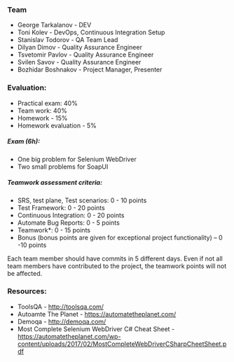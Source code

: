 ### Team

* George Tarkalanov - DEV
* Toni Kolev - DevOps, Continuous Integration Setup
* Stanislav Todorov - QA Team Lead
* Dilyan Dimov - Quality Assurance Engineer
* Tsvetomir Pavlov - Quality Assurance Engineer
* Svilen Savov - Quality Assurance Engineer
* Bozhidar Boshnakov - Project Manager, Presenter


### Evaluation:

- Practical exam: 40%
- Team work: 40%
- Homework - 15%
- Homework evaluation - 5%

##### Exam (6h):

- One big problem for Selenium WebDriver
- Two small problems for SoapUI

##### Teamwork assessment criteria:

* SRS, test plane, Test scenarios: 0 - 10 points
* Test Framework:  0 - 20 points
* Continuous Integration: 0 - 20 points 
* Automate Bug Reports: 0 - 5 points
* Teamwork*: 0 - 15 points
* Bonus (bonus points are given for exceptional project functionality) – 0 -10 points

Each team member should have commits in 5 different days. Even if not all team members have contributed to the project, the teamwork points will not be affected.


### Resources:

- ToolsQA - http://toolsqa.com/
- Autoamte The Planet - https://automatetheplanet.com/
- Demoqa - http://demoqa.com/
- Most Complete Selenium WebDriver C# Cheat Sheet - https://automatetheplanet.com/wp-content/uploads/2017/02/MostCompleteWebDriverCSharpCheetSheet.pdf